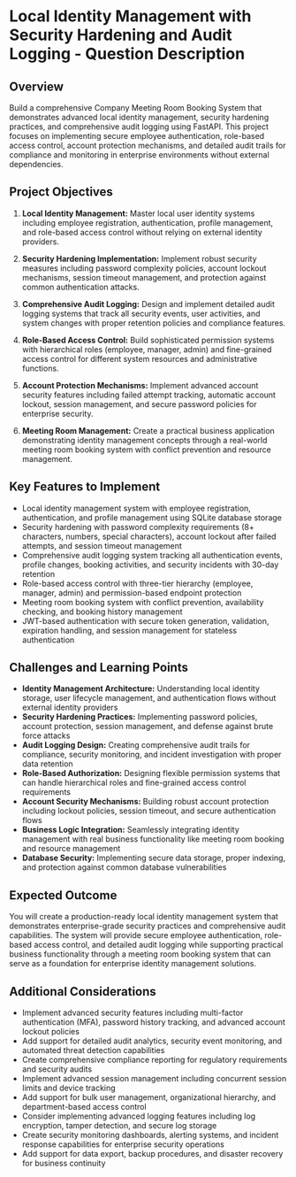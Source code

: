 # Local Identity Management with Security Hardening and Audit Logging - Question Description

## Overview

Build a comprehensive Company Meeting Room Booking System that demonstrates advanced local identity management, security hardening practices, and comprehensive audit logging using FastAPI. This project focuses on implementing secure employee authentication, role-based access control, account protection mechanisms, and detailed audit trails for compliance and monitoring in enterprise environments without external dependencies.

## Project Objectives

1. **Local Identity Management:** Master local user identity systems including employee registration, authentication, profile management, and role-based access control without relying on external identity providers.

2. **Security Hardening Implementation:** Implement robust security measures including password complexity policies, account lockout mechanisms, session timeout management, and protection against common authentication attacks.

3. **Comprehensive Audit Logging:** Design and implement detailed audit logging systems that track all security events, user activities, and system changes with proper retention policies and compliance features.

4. **Role-Based Access Control:** Build sophisticated permission systems with hierarchical roles (employee, manager, admin) and fine-grained access control for different system resources and administrative functions.

5. **Account Protection Mechanisms:** Implement advanced account security features including failed attempt tracking, automatic account lockout, session management, and secure password policies for enterprise security.

6. **Meeting Room Management:** Create a practical business application demonstrating identity management concepts through a real-world meeting room booking system with conflict prevention and resource management.

## Key Features to Implement

- Local identity management system with employee registration, authentication, and profile management using SQLite database storage
- Security hardening with password complexity requirements (8+ characters, numbers, special characters), account lockout after failed attempts, and session timeout management
- Comprehensive audit logging system tracking all authentication events, profile changes, booking activities, and security incidents with 30-day retention
- Role-based access control with three-tier hierarchy (employee, manager, admin) and permission-based endpoint protection
- Meeting room booking system with conflict prevention, availability checking, and booking history management
- JWT-based authentication with secure token generation, validation, expiration handling, and session management for stateless authentication

## Challenges and Learning Points

- **Identity Management Architecture:** Understanding local identity storage, user lifecycle management, and authentication flows without external identity providers
- **Security Hardening Practices:** Implementing password policies, account protection, session management, and defense against brute force attacks
- **Audit Logging Design:** Creating comprehensive audit trails for compliance, security monitoring, and incident investigation with proper data retention
- **Role-Based Authorization:** Designing flexible permission systems that can handle hierarchical roles and fine-grained access control requirements
- **Account Security Mechanisms:** Building robust account protection including lockout policies, session timeout, and secure authentication flows
- **Business Logic Integration:** Seamlessly integrating identity management with real business functionality like meeting room booking and resource management
- **Database Security:** Implementing secure data storage, proper indexing, and protection against common database vulnerabilities

## Expected Outcome

You will create a production-ready local identity management system that demonstrates enterprise-grade security practices and comprehensive audit capabilities. The system will provide secure employee authentication, role-based access control, and detailed audit logging while supporting practical business functionality through a meeting room booking system that can serve as a foundation for enterprise identity management solutions.

## Additional Considerations

- Implement advanced security features including multi-factor authentication (MFA), password history tracking, and advanced account lockout policies
- Add support for detailed audit analytics, security event monitoring, and automated threat detection capabilities
- Create comprehensive compliance reporting for regulatory requirements and security audits
- Implement advanced session management including concurrent session limits and device tracking
- Add support for bulk user management, organizational hierarchy, and department-based access control
- Consider implementing advanced logging features including log encryption, tamper detection, and secure log storage
- Create security monitoring dashboards, alerting systems, and incident response capabilities for enterprise security operations
- Add support for data export, backup procedures, and disaster recovery for business continuity